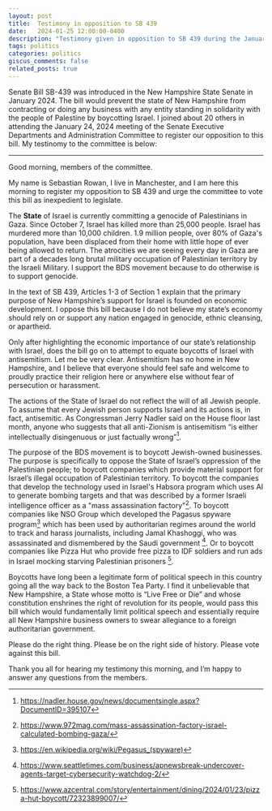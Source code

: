```yaml
---
layout: post
title:  Testimony in opposition to SB 439
date:   2024-01-25 12:00:00-0400
description: "Testimony given in opposition to SB 439 during the January 24th, 2024 meeting of the New Hampshire Senate Executive Departments and Administration Committee"
tags: politics
categories: politics
giscus_comments: false
related_posts: true
---
```


Senate Bill SB-439 was introduced in the New Hampshire State Senate in January 2024. The bill would prevent the state of New Hampshire from contracting or doing any business with any entity standing in solidarity with the people of Palestine by boycotting Israel. I joined about 20 others in attending the January 24, 2024 meeting of the Senate Executive Departments and Administration Committee to register our opposition to this bill. My testinomy to the committee is below:

***

Good morning, members of the committee.

My name is Sebastian Rowan, I live in Manchester, and I am here this morning to register my opposition to SB 439 and urge the committee to vote this bill as inexpedient to legislate.

The **State** of Israel is currently committing a genocide of Palestinians in Gaza. Since October 7, Israel has killed more than 25,000 people. Israel has murdered more than 10,000 children. 1.9 million people, over 80% of Gaza's population, have been displaced from their home with little hope of ever being allowed to return. The atrocities we are seeing every day in Gaza are part of a decades long brutal military occupation of Palestinian territory by the Israeli Military. I support the BDS movement because to do otherwise is to support genocide.

In the text of SB 439, Articles 1-3 of Section 1 explain that the primary purpose of New Hampshire’s support for Israel is founded on economic development. I oppose this bill because I do not believe my state’s economy should rely on or support any nation engaged in genocide, ethnic cleansing, or apartheid.

Only after highlighting the economic importance of our state’s relationship with Israel, does the bill go on to attempt to equate boycotts of Israel with antisemitism. Let me be very clear. Antisemitism has no home in New Hampshire, and I believe that everyone should feel safe and welcome to proudly practice their religion here or anywhere else without fear of persecution or harassment. 

The actions of the State of Israel do not reflect the will of all Jewish people. To assume that every Jewish person supports Israel and its actions is, in fact, antisemitic. As Congressman Jerry Nadler said on the House floor last month, anyone who suggests that all anti-Zionism is antisemitism “is either intellectually disingenuous or just factually wrong”[^1].

The purpose of the BDS movement is to boycott Jewish-owned businesses. The purpose is specifically to oppose the State of Israel’s oppression of the Palestinian people; to boycott companies which provide material support for Israel’s illegal occupation of Palestinian territory. To boycott the companies that develop the technology used in Israel's Habsora program which uses AI to generate bombing targets and that was described by a former Israeli intelligence officer as a "mass assassination factory"[^2]. To boycott companies like NSO Group which developed the Pagasus spyware program[^3] which has been used by authoritarian regimes around the world to track and harass journalists, including Jamal Khashoggi, who was assassinated and dismembered by the Saudi government [^4]. Or to boycott companies like Pizza Hut who provide free pizza to IDF soldiers and run ads in Israel mocking starving Palestinian prisoners [^5].

Boycotts have long been a legitimate form of political speech in this country going all the way back to the Boston Tea Party. I find it unbelievable that New Hampshire, a State whose motto is “Live Free or Die” and whose constitution enshrines the right of revolution for its people, would pass this bill which would fundamentally limit political speech and essentially require all New Hampshire business owners to swear allegiance to a foreign authoritarian government. 

Please do the right thing. Please be on the right side of history. Please vote against this bill.

Thank you all for hearing my testimony this morning, and I’m happy to answer any questions from the members.


[^1]: https://nadler.house.gov/news/documentsingle.aspx?DocumentID=395107
[^2]: https://www.972mag.com/mass-assassination-factory-israel-calculated-bombing-gaza/
[^3]: https://en.wikipedia.org/wiki/Pegasus_(spyware)
[^4]: https://www.seattletimes.com/business/apnewsbreak-undercover-agents-target-cybersecurity-watchdog-2/
[^5]: https://www.azcentral.com/story/entertainment/dining/2024/01/23/pizza-hut-boycott/72323899007/